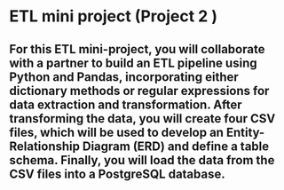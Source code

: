 # ETL mini project (Project 2 )

## For this ETL mini-project, you will collaborate with a partner to build an ETL pipeline using Python and Pandas, incorporating either dictionary methods or regular expressions for data extraction and transformation. After transforming the data, you will create four CSV files, which will be used to develop an Entity-Relationship Diagram (ERD) and define a table schema. Finally, you will load the data from the CSV files into a PostgreSQL database.

